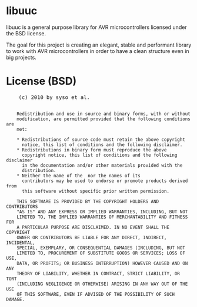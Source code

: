
 <h1>libuuc</h1>

 <p>
 libuuc is a general purpose library for AVR microcontrollers
 licensed under the BSD license.
 </p>

 <p>
 The goal for this project is creating an elegant, stable and performant 
 library to work with AVR microcontrollers in order to have a clean
 structure even in big projects.
 </p>

 <h1>License (BSD)</h1>
 <pre>
	(c) 2010 by syso et al. <libuuc@ext.no-route.org>

        Redistribution and use in source and binary forms, with or without
        modification, are permitted provided that the following conditions are
        met:
        
        * Redistributions of source code must retain the above copyright
          notice, this list of conditions and the following disclaimer.
        * Redistributions in binary form must reproduce the above
          copyright notice, this list of conditions and the following disclaimer
          in the documentation and/or other materials provided with the
          distribution.
        * Neither the name of the  nor the names of its
          contributors may be used to endorse or promote products derived from
          this software without specific prior written permission.
        
        THIS SOFTWARE IS PROVIDED BY THE COPYRIGHT HOLDERS AND CONTRIBUTORS
        "AS IS" AND ANY EXPRESS OR IMPLIED WARRANTIES, INCLUDING, BUT NOT
        LIMITED TO, THE IMPLIED WARRANTIES OF MERCHANTABILITY AND FITNESS FOR
        A PARTICULAR PURPOSE ARE DISCLAIMED. IN NO EVENT SHALL THE COPYRIGHT
        OWNER OR CONTRIBUTORS BE LIABLE FOR ANY DIRECT, INDIRECT, INCIDENTAL,
        SPECIAL, EXEMPLARY, OR CONSEQUENTIAL DAMAGES (INCLUDING, BUT NOT
        LIMITED TO, PROCUREMENT OF SUBSTITUTE GOODS OR SERVICES; LOSS OF USE,
        DATA, OR PROFITS; OR BUSINESS INTERRUPTION) HOWEVER CAUSED AND ON ANY
        THEORY OF LIABILITY, WHETHER IN CONTRACT, STRICT LIABILITY, OR TORT
        (INCLUDING NEGLIGENCE OR OTHERWISE) ARISING IN ANY WAY OUT OF THE USE
        OF THIS SOFTWARE, EVEN IF ADVISED OF THE POSSIBILITY OF SUCH DAMAGE.
 </pre>
